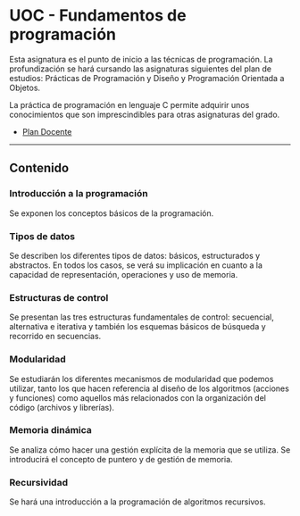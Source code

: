 # UOC - Fundamentos de programación

Esta asignatura es el punto de inicio a las técnicas de programación. La profundización se hará cursando las asignaturas siguientes del plan de estudios: Prácticas de Programación y Diseño y Programación Orientada a Objetos.

La práctica de programación en lenguaje C permite adquirir unos conocimientos que son imprescindibles para otras asignaturas del grado.

* [Plan Docente](http://cv.uoc.edu/tren/trenacc/web/GAT_EXP.PLANDOCENTE?any_academico=20171&cod_asignatura=75.554&idioma=CAS&pagina=PD_PREV_SECRE)

***

## Contenido

### Introducción a la programación

  Se exponen  los conceptos básicos de la programación.

### Tipos de datos

  Se describen los diferentes tipos de datos: básicos, estructurados y abstractos. En todos los casos, se verá su implicación en cuanto a la capacidad de representación, operaciones y uso de memoria.

### Estructuras de control

  Se presentan las tres estructuras fundamentales de control: secuencial, alternativa e iterativa y también los esquemas básicos de búsqueda y recorrido en secuencias.

### Modularidad

  Se estudiarán los diferentes mecanismos de modularidad que podemos utilizar, tanto los que hacen referencia al diseño de los algoritmos (acciones y funciones) como aquellos más relacionados con la organización del código (archivos y librerías).

### Memoria dinámica

  Se analiza cómo hacer una gestión explícita de la memoria que se utiliza. Se introducirá el concepto de puntero y de gestión de memoria.

### Recursividad

  Se hará una introducción a la programación de algoritmos recursivos.
